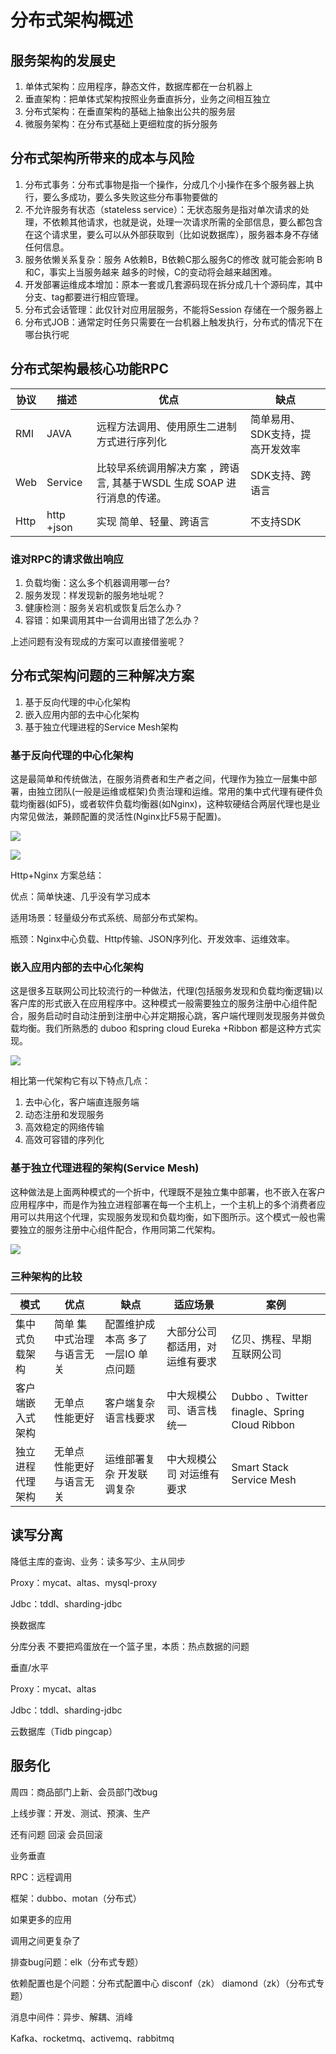 # 分布式架构概述
## 服务架构的发展史
1. 单体式架构：应用程序，静态文件，数据库都在一台机器上
1. 垂直架构：把单体式架构按照业务垂直拆分，业务之间相互独立
1. 分布式架构：在垂直架构的基础上抽象出公共的服务层
1. 微服务架构：在分布式基础上更细粒度的拆分服务

## 分布式架构所带来的成本与风险
1. 分布式事务：分布式事物是指一个操作，分成几个小操作在多个服务器上执行，要么多成功，要么多失败这些分布事物要做的
1. 不允许服务有状态（stateless service）：无状态服务是指对单次请求的处理，不依赖其他请求，也就是说，处理一次请求所需的全部信息，要么都包含在这个请求里，要么可以从外部获取到（比如说数据库），服务器本身不存储任何信息。
1. 服务依懒关系复杂：服务 A依赖B，B依赖C那么服务C的修改 就可能会影响 B 和C，事实上当服务越来 越多的时候，C的变动将会越来越困难。
1. 开发部署运维成本增加：原本一套或几套源码现在拆分成几十个源码库，其中分支、tag都要进行相应管理。
1. 分布式会话管理：此仅针对应用层服务，不能将Session 存储在一个服务器上
1. 分布式JOB：通常定时任务只需要在一台机器上触发执行，分布式的情况下在哪台执行呢

## 分布式架构最核心功能RPC
|协议|描述|	优点	|缺点|
|---|---|---|---|
|RMI|JAVA| 远程方法调用、使用原生二进制方式进行序列化|	简单易用、SDK支持，提高开发效率|	不支持跨语言|
|Web |Service|比较早系统调用解决方案 ，跨语言, 其基于WSDL 生成 SOAP 进行消息的传递。|	SDK支持、跨语言|	实现较重，发布繁琐|
|Http|http +json| 实现	简单、轻量、跨语言|	不支持SDK|

### 谁对RPC的请求做出响应
1. 负载均衡：这么多个机器调用哪一台?
1. 服务发现：样发现新的服务地址呢？
1. 健康检测：服务关宕机或恢复后怎么办？
1. 容错：如果调用其中一台调用出错了怎么办？

上述问题有没有现成的方案可以直接借鉴呢？

## 分布式架构问题的三种解决方案
1. 基于反向代理的中心化架构
1. 嵌入应用内部的去中心化架构
1. 基于独立代理进程的Service Mesh架构

### 基于反向代理的中心化架构
这是最简单和传统做法，在服务消费者和生产者之间，代理作为独立一层集中部署，由独立团队(一般是运维或框架)负责治理和运维。常用的集中式代理有硬件负载均衡器(如F5)，或者软件负载均衡器(如Nginx)，这种软硬结合两层代理也是业内常见做法，兼顾配置的灵活性(Nginx比F5易于配置)。

![](images/reverse-proxy.png)

![](images/reverse-proxy-1.png)

Http+Nginx  方案总结：

优点：简单快速、几乎没有学习成本

适用场景：轻量级分布式系统、局部分布式架构。

瓶颈：Nginx中心负载、Http传输、JSON序列化、开发效率、运维效率。

### 嵌入应用内部的去中心化架构
这是很多互联网公司比较流行的一种做法，代理(包括服务发现和负载均衡逻辑)以客户库的形式嵌入在应用程序中。这种模式一般需要独立的服务注册中心组件配合，服务启动时自动注册到注册中心并定期报心跳，客户端代理则发现服务并做负载均衡。我们所熟悉的 duboo 和spring cloud Eureka +Ribbon 都是这种方式实现。

![](images/ms-service.png)

相比第一代架构它有以下特点几点：

1. 去中心化，客户端直连服务端
1. 动态注册和发现服务
1. 高效稳定的网络传输
1. 高效可容错的序列化

### 基于独立代理进程的架构(Service Mesh)
这种做法是上面两种模式的一个折中，代理既不是独立集中部署，也不嵌入在客户应用程序中，而是作为独立进程部署在每一个主机上，一个主机上的多个消费者应用可以共用这个代理，实现服务发现和负载均衡，如下图所示。这个模式一般也需要独立的服务注册中心组件配合，作用同第二代架构。

![](images/service-mesh.png)

### 三种架构的比较
|模式	|优点	|缺点	|适应场景	|案例|
|---|---|---|---|---|
|集中式负载架构	|简单 集中式治理 与语言无关	|配置维护成本高 多了一层IO 单点问题	|大部分公司都适用，对运维有要求	|亿贝、携程、早期互联网公司|
|客户端嵌入式架构 |	无单点 性能更好	|客户端复杂 语言栈要求|	中大规模公司、语言栈统一	|Dubbo 、Twitter finagle、Spring Cloud Ribbon|
|独立进程代理架构	|无单点 性能更好 与语言无关	|运维部署复杂 开发联调复杂	|中大规模公司 对运维有要求	|Smart Stack Service Mesh|



## 读写分离 
降低主库的查询、业务：读多写少、主从同步

Proxy：mycat、altas、mysql-proxy

Jdbc：tddl、sharding-jdbc

换数据库

分库分表 不要把鸡蛋放在一个篮子里，本质：热点数据的问题

垂直/水平 

Proxy：mycat、altas

Jdbc：tddl、sharding-jdbc

云数据库（Tidb pingcap）
## 服务化
周四：商品部门上新、会员部门改bug

上线步骤：开发、测试、预演、生产

还有问题 回滚  会员回滚

业务垂直

RPC：远程调用

框架：dubbo、motan（分布式）

如果更多的应用

调用之间更复杂了

排查bug问题：elk（分布式专题）

依赖配置也是个问题：分布式配置中心 disconf（zk）  diamond（zk）（分布式专题）

消息中间件：异步、解耦、消峰

Kafka、rocketmq、activemq、rabbitmq
